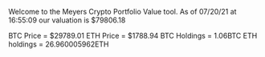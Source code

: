 Welcome to the Meyers Crypto Portfolio Value tool. 
As of 07/20/21 at 16:55:09 our valuation is $79806.18 

BTC Price = $29789.01
 ETH Price = $1788.94
BTC Holdings = 1.06BTC
 ETH holdings = 26.960005962ETH 
